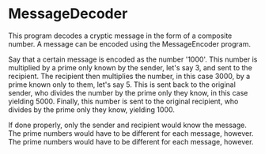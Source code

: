 # MessageDecoder

This program decodes a cryptic message in the form of a composite number. A message can be encoded using the MessageEncoder program.

Say that a certain message is encoded as the number '1000'. This number is multiplied by a prime only known by the sender, let's say 3, and sent to the recipient.
The recipient then multiplies the number, in this case 3000, by a prime known only to them, let's say 5. This is sent back to the original sender, who divides the number by the prime only they know, in this case yielding 5000. 
Finally, this number is sent to the original recipient, who divides by the prime only they know, yielding 1000.

If done properly, only the sender and recipient would know the message. 
The prime numbers would have to be different for each message, however.
The prime numbers would have to be different for each message, however.